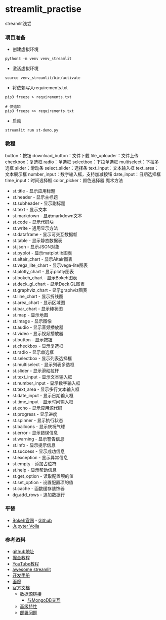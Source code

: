 # streamlit_practise
streamlit浅尝


### 项目准备

* 创建虚拟环境
```shell
python3 -m venv venv_streamlit
```
* 激活虚拟环境
```shell
source venv_streamlit/bin/activate
```
* 将依赖写入requirements.txt
```shell
pip3 freeze > requirements.txt

# 仅追加
pip3 freeze >> requirements.txt
```

* 启动
```shell
streamlit run st-demo.py
```

### 教程
button：按钮
download_button：文件下载
file_uploader：文件上传
checkbox：复选框
radio：单选框
selectbox：下拉单选框
multiselect：下拉多选框
slider：滑动条
select_slider：选择条
text_input：文本输入框
text_area：文本展示框
number_input：数字输入框，支持加减按钮
date_input：日期选择框
time_input：时间选择框
color_picker：颜色选择器
  魔术方法
* st.title - 显示应用标题
* st.header - 显示主标题
* st.subheader - 显示副标题
* st.text - 显示文本
* st.markdown - 显示markdown文本
* st.code - 显示代码块
* st.write - 通用显示方法
* st.dataframe - 显示可交互数据帧
* st.table - 显示静态数据表
* st.json - 显示JSON对象
* st.pyplot - 显示matplotlib图表
* st.altair_chart - 显示Altair图表
* st.vega_lite_chart - 显示vega-lite图表
* st.plotly_chart - 显示plotly图表
* st.bokeh_chart - 显示Bokeh图表
* st.deck_gl_chart - 显示Deck.GL图表
* st.graphviz_chart - 显示graphviz图表
* st.line_chart - 显示折线图
* st.area_chart - 显示区域图
* st.bar_chart - 显示棒状图
* st.map - 显示地图
* st.image - 显示图像
* st.audio - 显示音频播放器
* st.video - 显示视频播放器
* st.button - 显示按钮
* st.checkbox - 显示复选框
* st.radio - 显示单选框
* st.selectbox - 显示列表选择框
* st.multiselect - 显示列表多选框
* st.slider - 显示滑动拉杆
* st.text_input - 显示文本输入框
* st.number_input - 显示数字输入框
* st.text_area - 显示多行文本输入框
* st.date_input - 显示日期输入框
* st.time_input - 显示时间输入框
* st.echo - 显示应用源代码
* st.progress - 显示进度
* st.spinner - 显示执行状态
* st.balloons - 显示庆祝气球
* st.error - 显示错误信息
* st.warning - 显示警告信息
* st.info - 显示提示信息
* st.success - 显示成功信息
* st.exception - 显示异常信息
* st.empty - 添加占位符
* st.help - 显示帮助信息
* st.get_option - 读取配置项的值
* st.set_option - 设置配置项的值
* st.cache - 函数缓存装饰器
* dg.add_rows - 追加数据行

### 平替
* [Bokeh官网](https://docs.bokeh.org/en/latest/index.html) - [Github](https://github.com/bokeh/bokeh)
* [Jupyter Voila](https://blog.jupyter.org/and-voil%C3%A0-f6a2c08a4a93)

### 参考资料
* [github地址](https://github.com/streamlit/streamlit?tab=readme-ov-file)
* [掘金教程](https://juejin.cn/post/7044757186064416798)
* [YouTube教程](https://www.youtube.com/watch?v=B2iAodr0fOo)
* [awesome streamlit](https://github.com/MarcSkovMadsen/awesome-streamlit)
* [开发手册](http://cw.hubwiz.com/card/c/streamlit-manual/)
* [画廊](https://streamlit.io/gallery)
* [官方文档](https://docs.streamlit.io/)
  * [数据源链接](https://docs.streamlit.io/knowledge-base/tutorials/databases)
    * [与MongoDB交互](https://docs.streamlit.io/knowledge-base/tutorials/databases/mongodb)
  * [高级特性](https://docs.streamlit.io/library/advanced-features)
  * [部署问题](https://docs.streamlit.io/knowledge-base/deploy)
